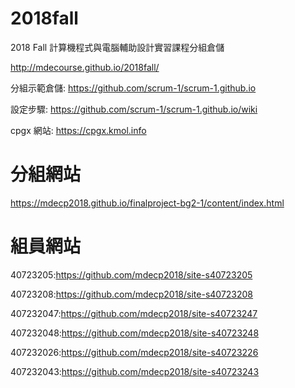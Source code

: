 # 2018fall
2018 Fall 計算機程式與電腦輔助設計實習課程分組倉儲

http://mdecourse.github.io/2018fall/

分組示範倉儲: https://github.com/scrum-1/scrum-1.github.io

設定步驟: https://github.com/scrum-1/scrum-1.github.io/wiki

cpgx 網站: https://cpgx.kmol.info


# 分組網站
https://mdecp2018.github.io/finalproject-bg2-1/content/index.html
# 組員網站
40723205:https://github.com/mdecp2018/site-s40723205

40723208:https://github.com/mdecp2018/site-s40723208

407232047:https://github.com/mdecp2018/site-s40723247

407232048:https://github.com/mdecp2018/site-s40723248

407232026:https://github.com/mdecp2018/site-s40723226

407232043:https://github.com/mdecp2018/site-s40723243
